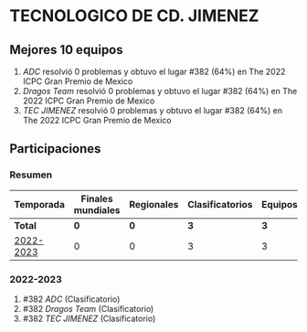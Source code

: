 ---
---

# TECNOLOGICO DE CD. JIMENEZ

## Mejores 10 equipos

1. _ADC_ resolvió 0 problemas y obtuvo el lugar #382 (64%) en The 2022 ICPC Gran Premio de Mexico
1. _Dragos Team_ resolvió 0 problemas y obtuvo el lugar #382 (64%) en The 2022 ICPC Gran Premio de Mexico
1. _TEC JIMENEZ_ resolvió 0 problemas y obtuvo el lugar #382 (64%) en The 2022 ICPC Gran Premio de Mexico

## Participaciones

### Resumen

| Temporada | Finales mundiales | Regionales | Clasificatorios | Equipos |
| --- | --- | --- | --- | --- |
| **Total** | **0** | **0** | **3** | **3** |
| [2022-2023](#2022-2023) | 0 | 0 | 3 | 3 |

### 2022-2023

1. #382 _ADC_ (Clasificatorio)
1. #382 _Dragos Team_ (Clasificatorio)
1. #382 _TEC JIMENEZ_ (Clasificatorio)



